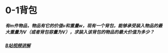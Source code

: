 # 0-1背包
##### 有m件物品，物品有它的价值v和重量w，现有一个背包，能够承受装入物品的最大重量为V（或者背包容量为V），求装入该背包的物品的最大价值为多少？
##### [B站视频讲解](https://www.bilibili.com/video/BV14a411p77y?vd_source=7dcf87705508bce13d8f13b1b05c8252)

